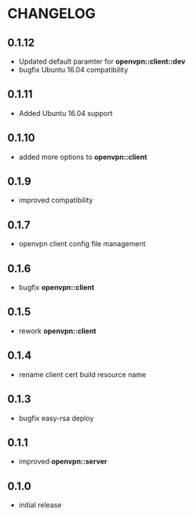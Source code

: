 # CHANGELOG

## 0.1.12

* Updated default paramter for **openvpn::client::dev**
* bugfix Ubuntu 16.04 compatibility

## 0.1.11

* Added Ubuntu 16.04 support

## 0.1.10

* added more options to **openvpn::client**

## 0.1.9

* improved compatibility

## 0.1.7

* openvpn client config file management

## 0.1.6

* bugfix **openvpn::client**

## 0.1.5

* rework **openvpn::client**

## 0.1.4

* rename client cert build resource name

## 0.1.3

* bugfix easy-rsa deploy

## 0.1.1

* improved **openvpn::server**

## 0.1.0

* initial release
